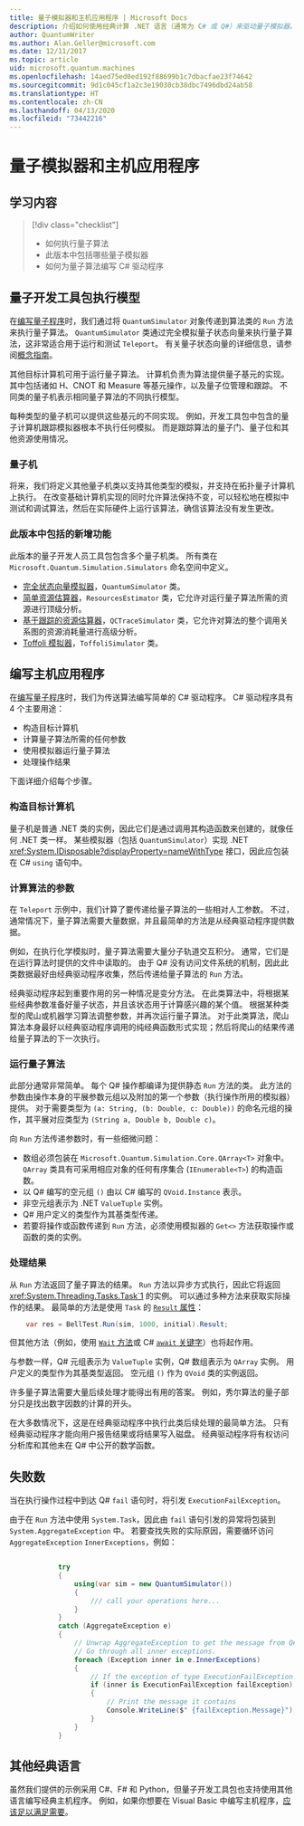 ```yaml
---
title: 量子模拟器和主机应用程序 | Microsoft Docs
description: 介绍如何使用经典计算 .NET 语言（通常为 C# 或 Q#）来驱动量子模拟器。
author: QuantumWriter
ms.author: Alan.Geller@microsoft.com
ms.date: 12/11/2017
ms.topic: article
uid: microsoft.quantum.machines
ms.openlocfilehash: 14aed75ed0ed192f88699b1c7dbacfae23f74642
ms.sourcegitcommit: 9d1c045cf1a2c3e19030cb38dbc7496dbd24ab58
ms.translationtype: HT
ms.contentlocale: zh-CN
ms.lasthandoff: 04/13/2020
ms.locfileid: "73442216"
---
```

# <a name="quantum-simulators-and-host-applications"></a>量子模拟器和主机应用程序

## <a name="what-youll-learn"></a>学习内容

> [!div class="checklist"]
> * 如何执行量子算法
> * 此版本中包括哪些量子模拟器
> * 如何为量子算法编写 C# 驱动程序

## <a name="the-quantum-development-kit-execution-model"></a>量子开发工具包执行模型

在[编写量子程序](xref:microsoft.quantum.write-program)时，我们通过将 `QuantumSimulator` 对象传递到算法类的 `Run` 方法来执行量子算法。
`QuantumSimulator` 类通过完全模拟量子状态向量来执行量子算法，这非常适合用于运行和测试 `Teleport`。
有关量子状态向量的详细信息，请参阅[概念指南](xref:microsoft.quantum.concepts.intro)。

其他目标计算机可用于运行量子算法。
计算机负责为算法提供量子基元的实现。
其中包括诸如 H、CNOT 和 Measure 等基元操作，以及量子位管理和跟踪。
不同类的量子机表示相同量子算法的不同执行模型。

每种类型的量子机可以提供这些基元的不同实现。
例如，开发工具包中包含的量子计算机跟踪模拟器根本不执行任何模拟。
而是跟踪算法的量子门、量子位和其他资源使用情况。

### <a name="quantum-machines"></a>量子机

将来，我们将定义其他量子机类以支持其他类型的模拟，并支持在拓扑量子计算机上执行。
在改变基础计算机实现的同时允许算法保持不变，可以轻松地在模拟中测试和调试算法，然后在实际硬件上运行该算法，确信该算法没有发生更改。

### <a name="whats-included-in-this-release"></a>此版本中包括的新增功能

此版本的量子开发人员工具包包含多个量子机类。
所有类在 `Microsoft.Quantum.Simulation.Simulators` 命名空间中定义。

* [完全状态向量模拟器](xref:microsoft.quantum.machines.full-state-simulator)，`QuantumSimulator` 类。
* [简单资源估算器](xref:microsoft.quantum.machines.resources-estimator)，`ResourcesEstimator` 类，它允许对运行量子算法所需的资源进行顶级分析。
* [基于跟踪的资源估算器](xref:microsoft.quantum.machines.qc-trace-simulator.intro)，`QCTraceSimulator` 类，它允许对算法的整个调用关系图的资源消耗量进行高级分析。
* [Toffoli 模拟器](xref:microsoft.quantum.machines.toffoli-simulator)，`ToffoliSimulator` 类。

## <a name="writing-a-host-application"></a>编写主机应用程序

在[编写量子程序](xref:microsoft.quantum.write-program)时，我们为传送算法编写简单的 C# 驱动程序。 C# 驱动程序具有 4 个主要用途：

* 构造目标计算机
* 计算量子算法所需的任何参数
* 使用模拟器运行量子算法
* 处理操作结果

下面详细介绍每个步骤。

### <a name="constructing-the-target-machine"></a>构造目标计算机

量子机是普通 .NET 类的实例，因此它们是通过调用其构造函数来创建的，就像任何 .NET 类一样。
某些模拟器（包括 `QuantumSimulator`）实现 .NET <xref:System.IDisposable?displayProperty=nameWithType> 接口，因此应包装在 C# `using` 语句中。

### <a name="computing-arguments-for-the-algorithm"></a>计算算法的参数

在 `Teleport` 示例中，我们计算了要传递给量子算法的一些相对人工参数。
不过，通常情况下，量子算法需要大量数据，并且最简单的方法是从经典驱动程序提供数据。

例如，在执行化学模拟时，量子算法需要大量分子轨道交互积分。
通常，它们是在运行算法时提供的文件中读取的。
由于 Q# 没有访问文件系统的机制，因此此类数据最好由经典驱动程序收集，然后传递给量子算法的 `Run` 方法。

经典驱动程序起到重要作用的另一种情况是变分方法。
在此类算法中，将根据某些经典参数准备好量子状态，并且该状态用于计算感兴趣的某个值。
根据某种类型的爬山或机器学习算法调整参数，并再次运行量子算法。
对于此类算法，爬山算法本身最好以经典驱动程序调用的纯经典函数形式实现；然后将爬山的结果传递给量子算法的下一次执行。

### <a name="running-the-quantum-algorithm"></a>运行量子算法

此部分通常非常简单。
每个 Q# 操作都编译为提供静态 `Run` 方法的类。
此方法的参数由操作本身的平展参数元组以及附加的第一个参数（执行操作所用的模拟器）提供。 对于需要类型为 `(a: String, (b: Double, c: Double))` 的命名元组的操作，其平展对应类型为 `(String a, Double b, Double c)`。


向 `Run` 方法传递参数时，有一些细微问题：

* 数组必须包装在 `Microsoft.Quantum.Simulation.Core.QArray<T>` 对象中。
    `QArray` 类具有可采用相应对象的任何有序集合 (`IEnumerable<T>`) 的构造函数。
* 以 Q# 编写的空元组 `()` 由以 C# 编写的 `QVoid.Instance` 表示。
* 非空元组表示为 .NET `ValueTuple` 实例。
* Q# 用户定义的类型作为其基类型传递。
* 若要将操作或函数传递到 `Run` 方法，必须使用模拟器的 `Get<>` 方法获取操作或函数的类的实例。

### <a name="processing-the-results"></a>处理结果

从 `Run` 方法返回了量子算法的结果。
`Run` 方法以异步方式执行，因此它将返回 <xref:System.Threading.Tasks.Task`1> 的实例。
可以通过多种方法来获取实际操作的结果。 最简单的方法是使用 `Task` 的 [`Result` 属性](https://docs.microsoft.com/dotnet/api/system.threading.tasks.task-1.result)：

```csharp
    var res = BellTest.Run(sim, 1000, initial).Result;
```
但其他方法（例如，使用 [`Wait` 方法](https://docs.microsoft.com/dotnet/api/system.threading.tasks.task.wait)或 C# [`await` 关键字](https://docs.microsoft.com/dotnet/csharp/language-reference/keywords/await)）也将起作用。

与参数一样，Q# 元组表示为 `ValueTuple` 实例，Q# 数组表示为 `QArray` 实例。
用户定义的类型作为其基类型返回。
空元组 `()` 作为 `QVoid` 类的实例返回。

许多量子算法需要大量后续处理才能得出有用的答案。
例如，秀尔算法的量子部分只是找出数字因数的计算的开头。

在大多数情况下，这是在经典驱动程序中执行此类后续处理的最简单方法。
只有经典驱动程序才能向用户报告结果或将结果写入磁盘。
经典驱动程序将有权访问分析库和其他未在 Q# 中公开的数学函数。


## <a name="failures"></a>失败数

当在执行操作过程中到达 Q# `fail` 语句时，将引发 `ExecutionFailException`。

由于在 `Run` 方法中使用 `System.Task`，因此由 `fail` 语句引发的异常将包装到 `System.AggregateException` 中。
若要查找失败的实际原因，需要循环访问 `AggregateException` 
`InnerExceptions`，例如：

```csharp

            try
            {
                using(var sim = new QuantumSimulator())
                {
                    /// call your operations here...
                }
            }
            catch (AggregateException e)
            {
                // Unwrap AggregateException to get the message from Q# fail statement.
                // Go through all inner exceptions.
                foreach (Exception inner in e.InnerExceptions)
                {
                    // If the exception of type ExecutionFailException
                    if (inner is ExecutionFailException failException)
                    {
                        // Print the message it contains
                        Console.WriteLine($" {failException.Message}");
                    }
                }
            }
```

## <a name="other-classical-languages"></a>其他经典语言

虽然我们提供的示例采用 C#、F# 和 Python，但量子开发工具包也支持使用其他语言编写经典主机程序。
例如，如果你想要在 Visual Basic 中编写主机程序，[应该足以满足需要](https://github.com/tcNickolas/MiscQSharp/blob/master/Quantum_VBNet/README.md#using-q-with-visual-basic-net)。
